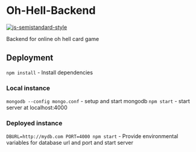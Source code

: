 # Oh-Hell-Backend
[![js-semistandard-style](https://img.shields.io/badge/code%20style-semistandard-brightgreen.svg?style=flat-square)](https://github.com/Flet/semistandard)

Backend for online oh hell card game

## Deployment

`npm install` - Install dependencies

### Local instance
`mongodb --config mongo.conf` - setup and start mongodb
`npm start` - start server at localhost:4000

### Deployed instance
`DBURL=http://mydb.com PORT=4000 npm start` - Provide environmental variables for database url and port and start server

